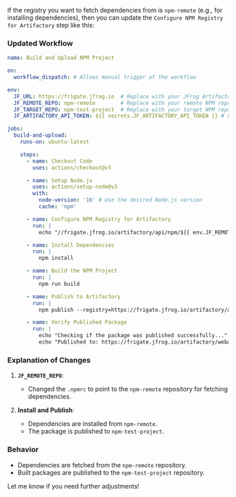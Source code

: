 If the registry you want to fetch dependencies from is `npm-remote` (e.g., for installing dependencies), then you can update the `Configure NPM Registry for Artifactory` step like this:

### Updated Workflow

```yaml
name: Build and Upload NPM Project

on:
  workflow_dispatch: # Allows manual trigger of the workflow

env:
  JF_URL: https://frigate.jfrog.io  # Replace with your JFrog Artifactory URL
  JF_REMOTE_REPO: npm-remote        # Replace with your remote NPM repository
  JF_TARGET_REPO: npm-test-project  # Replace with your target NPM repository
  JF_ARTIFACTORY_API_TOKEN: ${{ secrets.JF_ARTIFACTORY_API_TOKEN }} # Store the token as a GitHub secret

jobs:
  build-and-upload:
    runs-on: ubuntu-latest

    steps:
      - name: Checkout Code
        uses: actions/checkout@v3

      - name: Setup Node.js
        uses: actions/setup-node@v3
        with:
          node-version: '16' # Use the desired Node.js version
          cache: 'npm'

      - name: Configure NPM Registry for Artifactory
        run: |
          echo "//frigate.jfrog.io/artifactory/api/npm/${{ env.JF_REMOTE_REPO }}/:_authToken=${{ secrets.JF_ARTIFACTORY_API_TOKEN }}" > ~/.npmrc

      - name: Install Dependencies
        run: |
          npm install

      - name: Build the NPM Project
        run: |
          npm run build

      - name: Publish to Artifactory
        run: |
          npm publish --registry=https://frigate.jfrog.io/artifactory/api/npm/${{ env.JF_TARGET_REPO }}/

      - name: Verify Published Package
        run: |
          echo "Checking if the package was published successfully..."
          echo "Published to: https://frigate.jfrog.io/artifactory/webapp/#/artifacts/browse/tree/General/${{ env.JF_TARGET_REPO }}"
```

### Explanation of Changes
1. **`JF_REMOTE_REPO`**:
   - Changed the `.npmrc` to point to the `npm-remote` repository for fetching dependencies.

2. **Install and Publish**:
   - Dependencies are installed from `npm-remote`.
   - The package is published to `npm-test-project`.

### Behavior
- Dependencies are fetched from the `npm-remote` repository.
- Built packages are published to the `npm-test-project` repository.

Let me know if you need further adjustments!
